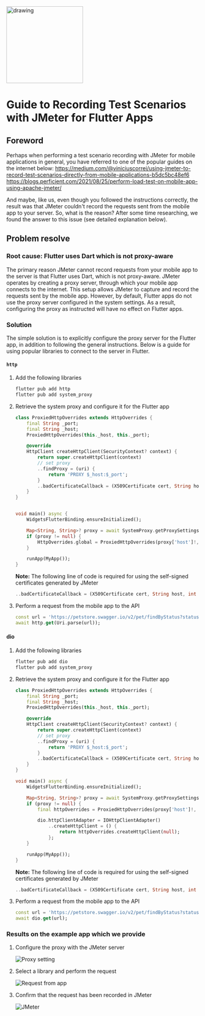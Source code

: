 <img src="https://tks.asia/wp-content/uploads/2022/01/logo-1024x337.png" alt="drawing" width="200"/>

# Guide to Recording Test Scenarios with JMeter for Flutter Apps

## Foreword

Perhaps when performing a test scenario recording with JMeter for mobile applications in general, you have referred to one of the popular guides on the internet below:
<https://medium.com/@viniciuscorrei/using-jmeter-to-record-test-scenarios-directly-from-mobile-applications-b5dc5bc48ef6>
<https://blogs.perficient.com/2021/08/25/perform-load-test-on-mobile-app-using-apache-jmeter/>

And maybe, like us, even though you followed the instructions correctly, the result was that JMeter couldn't record the requests sent from the mobile app to your server.
So, what is the reason? After some time researching, we found the answer to this issue (see detailed explanation below).

## Problem resolve

### Root cause: Flutter uses Dart which is not proxy-aware

The primary reason JMeter cannot record requests from your mobile app to the server is that Flutter uses Dart, which is not proxy-aware.
JMeter operates by creating a proxy server, through which your mobile app connects to the internet. This setup allows JMeter to capture and record the requests sent by the mobile app.
However, by default, Flutter apps do not use the proxy server configured in the system settings. As a result, configuring the proxy as instructed will have no effect on Flutter apps.

### Solution

The simple solution is to explicitly configure the proxy server for the Flutter app, in addition to following the general instructions. Below is a guide for using popular libraries to connect to the server in Flutter.

#### `http`

1. Add the following libraries

    ```bash
    flutter pub add http
    flutter pub add system_proxy
    ```

1. Retrieve the system proxy and configure it for the Flutter app

    ```dart
    class ProxiedHttpOverrides extends HttpOverrides {
        final String _port;
        final String _host;
        ProxiedHttpOverrides(this._host, this._port);

        @override
        HttpClient createHttpClient(SecurityContext? context) {
            return super.createHttpClient(context)
            // set proxy
            ..findProxy = (uri) {
                return 'PROXY $_host:$_port';
            }
            ..badCertificateCallback = (X509Certificate cert, String host, int port) => true;
        }
    }


    void main() async {
        WidgetsFlutterBinding.ensureInitialized();

        Map<String, String>? proxy = await SystemProxy.getProxySettings();
        if (proxy != null) {
            HttpOverrides.global = ProxiedHttpOverrides(proxy['host']!, proxy['port']!);
        }

        runApp(MyApp());
    }
    ```

    **Note:** The following line of code is required for using the self-signed certificates generated by JMeter

    ```dart
    ..badCertificateCallback = (X509Certificate cert, String host, int port) => true;
    ```

1. Perform a request from the mobile app to the API

    ```dart
    const url = 'https://petstore.swagger.io/v2/pet/findByStatus?status=available';
    await http.get(Uri.parse(url));
    ```

#### dio

1. Add the following libraries

    ```bash
    flutter pub add dio
    flutter pub add system_proxy
    ```

1. Retrieve the system proxy and configure it for the Flutter app

    ```dart
    class ProxiedHttpOverrides extends HttpOverrides {
        final String _port;
        final String _host;
        ProxiedHttpOverrides(this._host, this._port);

        @override
        HttpClient createHttpClient(SecurityContext? context) {
            return super.createHttpClient(context)
            // set proxy
            ..findProxy = (uri) {
                return 'PROXY $_host:$_port';
            }
            ..badCertificateCallback = (X509Certificate cert, String host, int port) => true;
        }
    }

    void main() async {
        WidgetsFlutterBinding.ensureInitialized();

        Map<String, String>? proxy = await SystemProxy.getProxySettings();
        if (proxy != null) {
            final httpOverrides = ProxiedHttpOverrides(proxy['host']!, proxy['port']!);

            dio.httpClientAdapter = IOHttpClientAdapter()
                ..createHttpClient = () {
                    return httpOverrides.createHttpClient(null);
                };
        }

        runApp(MyApp());
    }
    ```

    **Note:** The following line of code is required for using the self-signed certificates generated by JMeter

    ```dart
    ..badCertificateCallback = (X509Certificate cert, String host, int port) => true;
    ```

1. Perform a request from the mobile app to the API

    ```dart
    const url = 'https://petstore.swagger.io/v2/pet/findByStatus?status=available';
    await dio.get(url);
    ```

### Results on the example app which we provide

1. Configure the proxy with the JMeter server

    ![Proxy setting](images/proxy_setting.png)

1. Select a library and perform the request

    ![Request from app](images/request_from_app.png)

1. Confirm that the request has been recorded in JMeter

    ![JMeter](images/jmeter.png)
